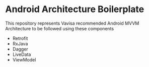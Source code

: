 # Android Architecture Boilerplate

This repository represents Vavisa recommended Android MVVM Architecture to be followed using these components

* Retrofit
* RxJava
* Dagger
* LiveData
* ViewModel
